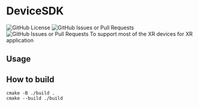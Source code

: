 # DeviceSDK

![GitHub License](https://img.shields.io/github/license/OpenXRDS/DeviceSDK?color=white)
![GitHub Issues or Pull Requests](https://img.shields.io/github/issues/OpenXRDS/DeviceSDK)
![GitHub Issues or Pull Requests](https://img.shields.io/github/issues-closed/OpenXRDS/DeviceSDK?color=red)
To support most of the XR devices for XR application

## Usage

## How to build

```shell
cmake -B ./build .
cmake --build ./build
```
